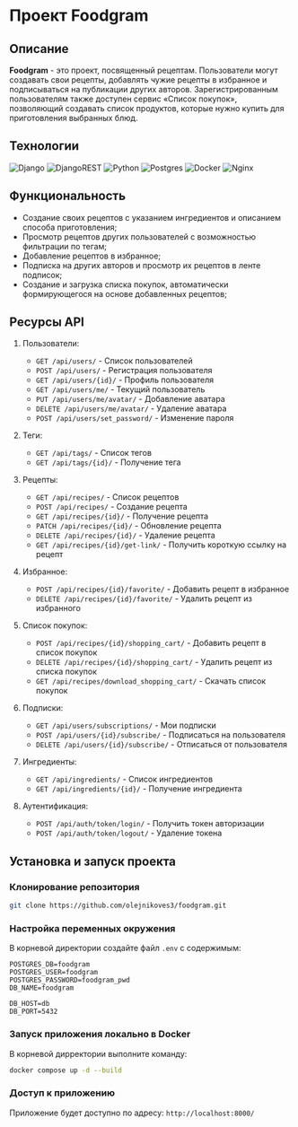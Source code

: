 # Проект Foodgram

## Описание

**Foodgram** - это проект, посвященный рецептам. Пользователи могут создавать свои рецепты, добавлять чужие рецепты в избранное и подписываться на публикации других авторов. Зарегистрированным пользователям также доступен сервис «Список покупок», позволяющий создавать список продуктов, которые нужно купить для приготовления выбранных блюд.

## Технологии

![Django](https://img.shields.io/badge/django-%23092E20.svg?style=for-the-badge&logo=django&logoColor=white)
![DjangoREST](https://img.shields.io/badge/DJANGO-REST-ff1709?style=for-the-badge&logo=django&logoColor=white&color=ff1709&labelColor=gray)
![Python](https://img.shields.io/badge/python-3670A0?style=for-the-badge&logo=python&logoColor=ffdd54)
![Postgres](https://img.shields.io/badge/postgres-%23316192.svg?style=for-the-badge&logo=postgresql&logoColor=white)
![Docker](https://img.shields.io/badge/docker-%230db7ed.svg?style=for-the-badge&logo=docker&logoColor=white)
![Nginx](https://img.shields.io/badge/nginx-%23009639.svg?style=for-the-badge&logo=nginx&logoColor=white)

## Функциональность

- Создание своих рецептов с указанием ингредиентов и описанием способа приготовления;
- Просмотр рецептов других пользователей с возможностью фильтрации по тегам;
- Добавление рецептов в избранное;
- Подписка на других авторов и просмотр их рецептов в ленте подписок;
- Создание и загрузка списка покупок, автоматически формирующегося на основе добавленных рецептов;

## Ресурсы API

1. Пользователи:
   - `GET /api/users/` - Список пользователей
   - `POST /api/users/` - Регистрация пользователя
   - `GET /api/users/{id}/` - Профиль пользователя
   - `GET /api/users/me/` - Текущий пользователь
   - `PUT /api/users/me/avatar/` - Добавление аватара
   - `DELETE /api/users/me/avatar/` - Удаление аватара
   - `POST /api/users/set_password/` - Изменение пароля

2. Теги:
   - `GET /api/tags/` - Список тегов
   - `GET /api/tags/{id}/` - Получение тега

3. Рецепты:
   - `GET /api/recipes/` - Список рецептов
   - `POST /api/recipes/` - Создание рецепта
   - `GET /api/recipes/{id}/` - Получение рецепта
   - `PATCH /api/recipes/{id}/` - Обновление рецепта
   - `DELETE /api/recipes/{id}/` - Удаление рецепта
   - `GET /api/recipes/{id}/get-link/` - Получить короткую ссылку на рецепт

4. Избранное:
   - `POST /api/recipes/{id}/favorite/` - Добавить рецепт в избранное
   - `DELETE /api/recipes/{id}/favorite/` - Удалить рецепт из избранного

5. Список покупок:
   - `POST /api/recipes/{id}/shopping_cart/` - Добавить рецепт в список покупок
   - `DELETE /api/recipes/{id}/shopping_cart/` - Удалить рецепт из списка покупок
   - `GET /api/recipes/download_shopping_cart/` - Скачать список покупок

6. Подписки:
   - `GET /api/users/subscriptions/` - Мои подписки
   - `POST /api/users/{id}/subscribe/` - Подписаться на пользователя
   - `DELETE /api/users/{id}/subscribe/` - Отписаться от пользователя

7. Ингредиенты:
   - `GET /api/ingredients/` - Список ингредиентов
   - `GET /api/ingredients/{id}/` - Получение ингредиента

8. Аутентификация:
   - `POST /api/auth/token/login/` - Получить токен авторизации
   - `POST /api/auth/token/logout/` - Удаление токена

## Установка и запуск проекта

### Клонирование репозитория

```bash
git clone https://github.com/olejnikoves3/foodgram.git
```

### Настройка переменных окружения

В корневой директории создайте файл `.env` с содержимым:

```
POSTGRES_DB=foodgram
POSTGRES_USER=foodgram
POSTGRES_PASSWORD=foodgram_pwd
DB_NAME=foodgram

DB_HOST=db
DB_PORT=5432
```

### Запуск приложения локально в Docker

В корневой дирректории выполните команду:

```bash
docker compose up -d --build
```

### Доступ к приложению

Приложение будет доступно по адресу: `http://localhost:8000/`